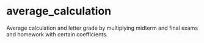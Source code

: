 # average_calculation
Average calculation and letter grade by multiplying midterm and final exams and homework with certain coefficients.
